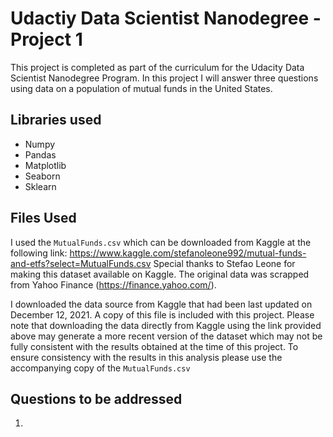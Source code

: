 # Udactiy Data Scientist Nanodegree - Project 1

This project is completed as part of the curriculum for the Udacity Data Scientist Nanodegree Program. In this project I will answer three questions using data on a population of mutual funds in the United States.

## Libraries used
* Numpy
* Pandas
* Matplotlib
* Seaborn
* Sklearn

## Files Used
I used the `MutualFunds.csv` which can be downloaded from Kaggle at the following link: https://www.kaggle.com/stefanoleone992/mutual-funds-and-etfs?select=MutualFunds.csv
Special thanks to Stefao Leone for making this dataset available on Kaggle. The original data was scrapped from Yahoo Finance (https://finance.yahoo.com/). 

I downloaded the data source from Kaggle that had been last updated on December 12, 2021. A copy of this file is included with this project. Please note that downloading the data directly from Kaggle using the link provided above may generate a more recent version of the dataset which may not be fully consistent with the results obtained at the time of this project. To ensure consistency with the results in this analysis please use the accompanying copy of the `MutualFunds.csv`

## Questions to be addressed
1. 
